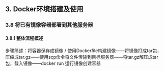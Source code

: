 ## 3. Docker环境搭建及使用
### 3.8 将已有镜像容器部署到其他服务器
#### 3.8.1 整体流程概述

步骤简述：将容器保存成镜像 / 使用Dockerfile构建镜像——将镜像打成tar包，压缩成tar.gz——使用scp命令将文件传输到目标服务器——将tar.gz解压成tar包，载入镜像——docker run 运行镜像创建容器
